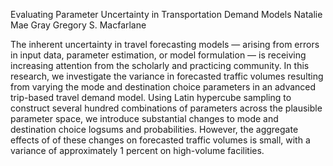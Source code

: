 Evaluating Parameter Uncertainty in Transportation Demand Models
Natalie Mae Gray
Gregory S. Macfarlane


The inherent uncertainty in travel forecasting models — arising from errors in input data, parameter   estimation, or model formulation — is receiving increasing attention from the scholarly and practicing community. In this research, we investigate the variance in forecasted traffic volumes resulting from varying the mode and destination choice parameters in an advanced trip-based travel demand model. Using Latin hypercube sampling to construct several hundred combinations of parameters across the plausible parameter space, we introduce substantial changes to mode and destination choice logsums and probabilities. However, the aggregate effects of of these changes on forecasted traffic volumes is small, with a variance of approximately 1 percent on high-volume facilities.